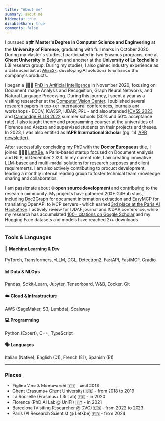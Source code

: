 ```yaml
---
title: "About me"
summary: about me
hidemeta: true
disableShare: true
comments: false
---
```


I pursued a 🎓 **Master's Degree in Computer Science and Engineering** at the **University of Florence**, graduating with full marks in October 2020. During my Master's studies, I participated in two Erasmus programs, one at **Ghent University** in Belgium and another at the **University of La Rochelle**'s L3i research group. During my studies, I also gained industry experience as a data scientist at [Alias2k](https://alias2k.com/en/about-us/), developing AI solutions to enhance the company's products.

I began a 🧑🏻‍🏫 [PhD in Artificial Intelligence](https://smartcomputing.unifi.it) in November 2020, focusing on Document Image Analysis and Recognition, Graph Neural Networks, and Natural Language Processing. During this journey, I spent a year as a visiting researcher at the [Computer Vision Center](https://www.cvc.uab.es). I published several research papers in top-tier international conferences, journals and workshops - ECCV, ICASSP, IJDAR, PRL - and also attended [ICVSS 2023](https://iplab.dmi.unict.it/icvss2023/Home) and [Cambridge ELLIS 2022](https://www.ellis.eng.cam.ac.uk/summer-school-23/) summer schools (30% and 50% acceptance rate). I also taught theory and programming courses at the universities of Florence and Arezzo and supervised students on their projects and theses. In 2023, I was also entitled as **IAPR International Scholar** (pg. 14 [IAPR newsletter](https://iapr.org/docs/newsletters/2023-Vol-45-No-3.pdf)).

After successfully concluding my PhD with the **Doctor Europaeus** title, I joined 👨🏻‍💻 [LetXBe](https://www.letxbe.ai), a Paris-based startup focused on Document Analysis and NLP, in December 2023. In my current role, I am creating innovative LLM-based and multi-modal solutions for research purposes and client requirements. I am also actively contributing to product development, leading a monthly internal reading group to foster technical team knowledge sharing and collaboration.

I am passionate about 🌐 **open source development** and contributing to the research community. My projects have gathered 200+ GitHub stars, including [Doc2Graph](https://github.com/andreagemelli/doc2graph) for document information extraction and [EasyMCP](https://github.com/remorses/easymcp) for translating OpenAPI to MCP servers - which earned [3rd place at the Paris AI Hackathon](https://blog.techeurope.io/p/hackathon-paris-1). I actively review for IJDAR journal and ICDAR conference, while my research has accumulated [100+ citations on Google Scholar](http://tiny.cc/myscholar) and my Hugging Face datasets and models have reached 2k+ downloads.

---

### Tools & Languages

#### 🤖 Machine Learning & Dev
PyTorch, Transformers, vLLM, DGL, Detectron2, FastAPI, FastMCP, Gradio

#### 📊 Data & MLOps
Pandas, Scikit‑Learn, Jupyter, Tensorboard, W&B, Docker, Git

#### ☁️ Cloud & Infrastructure
AWS (SageMaker, S3, Lambda), Scaleway

#### 💻 Programming
Python (Expert), C++, TypeScript

#### 🗣️ Languages
Italian (Native), English (C1), French (B1), Spanish (B1)

---

### Places

- Figline V.no & Montevarchi 🇮🇹 - until 2018
- Ghent (Erasums+ Ghent University) 🇧🇪 - from 2018 to 2019
- La Rochelle (Erasmus+ L3i Lab) 🇫🇷 - in 2020
- Florence (PhD AI Lab @ UniFI) 🇮🇹 - in 2021
- Barcelona (Visiting Researcher @ CVC) 🇪🇸 - from 2022 to 2023
- Paris (AI Research Scientist @ LetXbe) 🇫🇷 - from 2024